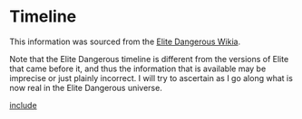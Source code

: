 # Timeline

This information was sourced from the [Elite Dangerous Wikia](http://elite-dangerous.wikia.com/wiki/Elite_Timeline).

Note that the Elite Dangerous timeline is different from the versions of Elite that came before it, and thus the information that is available may be imprecise or just plainly incorrect.  I will try to ascertain as I go along what is now real in the Elite Dangerous universe.

[include](gen/timeline.md)
